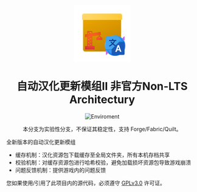 <center><div align="center">

<img height="150" src="icon/icon-arch.png" width="150"/>

# 自动汉化更新模组Ⅱ 非官方Non-LTS Architectury

![Enviroment](https://img.shields.io/badge/Enviroment-Client-purple)


本分支为实验性分支，不保证其稳定性，支持 Forge/Fabric/Quilt。

</div></center>

全新版本的自动汉化更新模组
- 缓存机制：汉化资源包下载缓存至全局文件夹，所有本机存档共享
- 校验机制：对缓存资源包进行哈希校验，避免加载损坏资源包导致游戏崩溃
- 问题反馈机制：提供游戏内的问题反馈


您如果使用/引用了此项目内的源代码，必须遵守 [GPLv3.0](LICENSE) 许可证。
